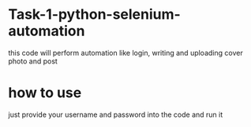 # Task-1-python-selenium-automation
this code will perform automation like login, writing and uploading cover photo and post

# how to use
just provide your username and password into the code and run it 
